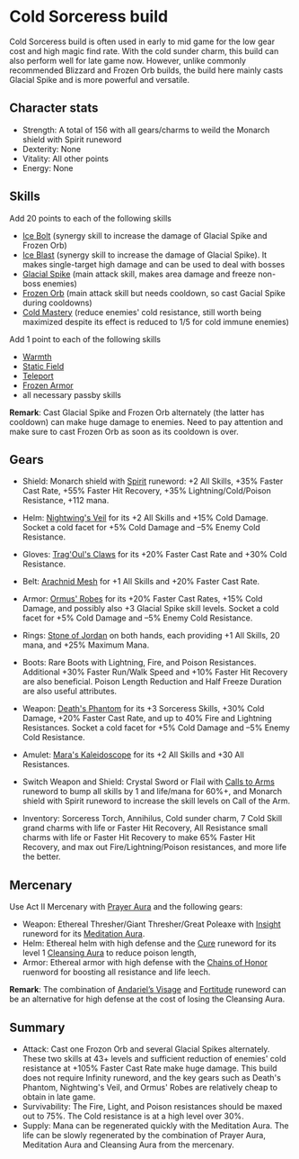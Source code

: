 <link rel="stylesheet" href="../style.css">

# Cold Sorceress build

Cold Sorceress build is often used in early to mid game for the low gear cost and high magic find rate. With the cold sunder charm, this build can also perform well for late game now. However, unlike commonly recommended Blizzard and Frozen Orb builds, the build here mainly casts Glacial Spike and is more powerful and versatile.

## Character stats

- Strength: A total of 156 with all gears/charms to weild the Monarch shield with Spirit runeword
- Dexterity: None
- Vitality: All other points
- Energy: None

## Skills

Add 20 points to each of the following skills
- [Ice Bolt](https://diablo.fandom.com/wiki/Ice_Bolt) (synergy skill to increase the damage of Glacial Spike and Frozen Orb)
- [Ice Blast](https://diablo.fandom.com/wiki/Ice_Blast) (synergy skill to increase the damage of Glacial Spike). It makes single-target high damage and can be used to deal with bosses
- [Glacial Spike](https://diablo.fandom.com/wiki/Glacial_Spike) (main attack skill, makes area damage and freeze non-boss enemies)
- [Frozen Orb](https://diablo.fandom.com/wiki/Frozen_Orb) (main attack skill but needs cooldown, so cast Gacial Spike during cooldowns)
- [Cold Mastery](https://diablo.fandom.com/wiki/Cold_Mastery) (reduce enemies' cold resistance, still worth being maximized despite its effect is reduced to 1/5 for cold immune enemies)

Add 1 point to each of the following skills
- [Warmth](https://diablo.fandom.com/wiki/Warmth)
- [Static Field](https://diablo.fandom.com/wiki/Static_Field)
- [Teleport](https://diablo.fandom.com/wiki/Teleport_(Diablo_II))
- [Frozen Armor](https://diablo.fandom.com/wiki/Frozen_Armor)
- all necessary passby skills
 
**Remark**: Cast Glacial Spike and Frozen Orb alternately (the latter has cooldown) can make huge damage to enemies. Need to pay attention and make sure to cast Frozen Orb as soon as its cooldown is over.
 
## Gears
 
- Shield: Monarch shield with [Spirit](https://diablo.fandom.com/wiki/Spirit_Rune_Word) runeword: +2 All Skills, +35% Faster Cast Rate, +55% Faster Hit Recovery, +35% Lightning/Cold/Poison Resistance, +112 mana.
 
- Helm: [Nightwing's Veil](https://diablo.fandom.com/wiki/Nightwing%27s_Veil) for its +2 All Skills and +15% Cold Damage. Socket a cold facet for +5% Cold Damage and –5% Enemy Cold Resistance. 
 
- Gloves: [Trag'Oul's Claws](https://diablo.fandom.com/wiki/Trang-Oul%27s_Claws) for its +20% Faster Cast Rate and +30% Cold Resistance.
 
- Belt: [Arachnid Mesh](https://diablo.fandom.com/wiki/Arachnid_Mesh) for +1 All Skills and +20% Faster Cast Rate.
 
- Armor: [Ormus' Robes](https://diablo.fandom.com/wiki/Ormus%27_Robes) for its +20% Faster Cast Rates, +15% Cold Damage, and possibly also +3 Glacial Spike skill levels. Socket a cold facet for +5% Cold Damage and –5% Enemy Cold Resistance. 
 
- Rings: [Stone of Jordan](https://diablo.fandom.com/wiki/Stone_of_Jordan_(Diablo_II)) on both hands, each providing +1 All Skills, 20 mana, and +25% Maximum Mana. 
 
- Boots: Rare Boots with Lightning, Fire, and Poison Resistances. Additional +30% Faster Run/Walk Speed and +10% Faster Hit Recovery are also beneficial. Poison Length Reduction and Half Freeze Duration are also useful attributes. 
 
- Weapon: [Death's Phantom](https://diablo.fandom.com/wiki/Death%27s_Fathom) for its +3 Sorceress Skills, +30% Cold Damage, +20% Faster Cast Rate, and up to 40% Fire and Lightning Resistances. Socket a cold facet for +5% Cold Damage and –5% Enemy Cold Resistance. 
 
- Amulet: [Mara's Kaleidoscope](https://diablo.fandom.com/wiki/Mara%27s_Kaleidoscope_(Diablo_II)) for its +2 All Skills and +30 All Resistances.
 
- Switch Weapon and Shield: Crystal Sword or Flail with [Calls to Arms](https://diablo.fandom.com/wiki/Call_to_Arms_Rune_Word) runeword to bump all skills by 1 and life/mana for 60%+, and Monarch shield with Spirit runeword to increase the skill levels on Call of the Arm. 
 
- Inventory: Sorceress Torch, Annihilus, Cold sunder charm, 7 Cold Skill grand charms with life or Faster Hit Recovery, All Resistance small charms with life or Faster Hit Recovery to make 65% Faster Hit Recovery, and max out Fire/Lightning/Poison resistances, and more life the better.  
 
## Mercenary

Use Act II Mercenary with [Prayer Aura](https://diablo.fandom.com/wiki/Prayer) and the following gears:
- Weapon: Ethereal Thresher/Giant Thresher/Great Poleaxe with [Insight](https://diablo.fandom.com/wiki/Insight_Rune_Word) runeword for its [Meditation Aura](https://diablo.fandom.com/wiki/Meditation).
- Helm: Ethereal helm with high defense and the [Cure](https://diablo.fandom.com/wiki/Cure_Rune_Word) runeword for its level 1 [Cleansing Aura](https://diablo.fandom.com/wiki/Cleansing) to reduce poison length,
- Armor: Ethereal armor with high defense with the [Chains of Honor](https://diablo.fandom.com/wiki/Chains_of_Honor_Rune_Word) ruenword for boosting all resistance and life leech.

**Remark**: The combination of [Andariel’s Visage](https://diablo.fandom.com/wiki/Andariel%27s_Visage_(Diablo_II)) and [Fortitude](https://diablo.fandom.com/wiki/Fortitude_Rune_Word) runeword can be an alternative for high defense at the cost of losing the Cleansing Aura.
 
## Summary 
- Attack: Cast one Frozon Orb and several Glacial Spikes alternately. These two skills at 43+ levels and sufficient reduction of enemies' cold resistance at +105% Faster Cast Rate make huge damage. This build does not require Infinity runeword, and the key gears such as Death's Phantom, Nightwing's Veil, and Ormus' Robes are relatively cheap to obtain in late game. 
- Survivability: The Fire, Light, and Poison resistances should be maxed out to 75%. The Cold resistance is at a high level over 30%.
- Supply: Mana can be regenerated quickly with the Meditation Aura. The life can be slowly regenerated by the combination of Prayer Aura, Meditation Aura and Cleansing Aura from the mercenary. 
 
